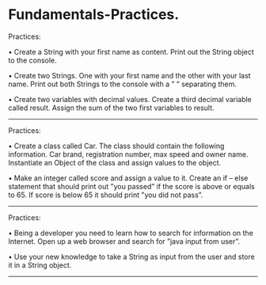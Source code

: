 # Fundamentals-Practices.

Practices:

• Create a String with your first name as content. Print out the String
object to the console.

• Create two Strings. One with your first name and the other with your
last name. Print out both Strings to the console with a ” ” separating
them.

• Create two variables with decimal values. Create a third decimal
variable called result. Assign the sum of the two first variables to
result.

--------------------------------------------------------------------------------

Practices:

• Create a class called Car. The class should contain the following
information. Car brand, registration number, max speed and owner
name. Instantiate an Object of the class and assign values to the
object.

• Make an integer called score and assign a value to it. Create an if –
else statement that should print out ”you passed” if the score is
above or equals to 65. If score is below 65 it should print ”you did not
pass”.

--------------------------------------------------------------------------------

Practices:

• Being a developer you need to learn how to search for information on
the Internet. Open up a web browser and search for ”java input from
user”.

• Use your new knowledge to take a String as input from the user and store it in
a String object.

--------------------------------------------------------------------------------
